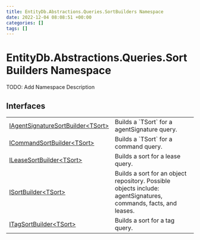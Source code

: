 ```yaml
---
title: EntityDb.Abstractions.Queries.SortBuilders Namespace
date: 2022-12-04 08:08:51 +00:00
categories: []
tags: []
---
```


# EntityDb.Abstractions.Queries.SortBuilders Namespace

TODO: Add Namespace Description

## Interfaces
<table><tr><td><a href='dotnet/entitydb-abstractions-queries-sortbuilders-iagentsignaturesortbuilder`1'>IAgentSignatureSortBuilder&lt;TSort&gt;</a></td><td>
Builds a `TSort` for a agentSignature query.
</td></tr><tr><td><a href='dotnet/entitydb-abstractions-queries-sortbuilders-icommandsortbuilder`1'>ICommandSortBuilder&lt;TSort&gt;</a></td><td>
Builds a `TSort` for a command query.
</td></tr><tr><td><a href='dotnet/entitydb-abstractions-queries-sortbuilders-ileasesortbuilder`1'>ILeaseSortBuilder&lt;TSort&gt;</a></td><td>
Builds a sort for a lease query.
</td></tr><tr><td><a href='dotnet/entitydb-abstractions-queries-sortbuilders-isortbuilder`1'>ISortBuilder&lt;TSort&gt;</a></td><td>
Builds a sort for an object repository. Possible objects include: agentSignatures, commands, facts, and leases.
</td></tr><tr><td><a href='dotnet/entitydb-abstractions-queries-sortbuilders-itagsortbuilder`1'>ITagSortBuilder&lt;TSort&gt;</a></td><td>
Builds a sort for a tag query.
</td></tr></table>
